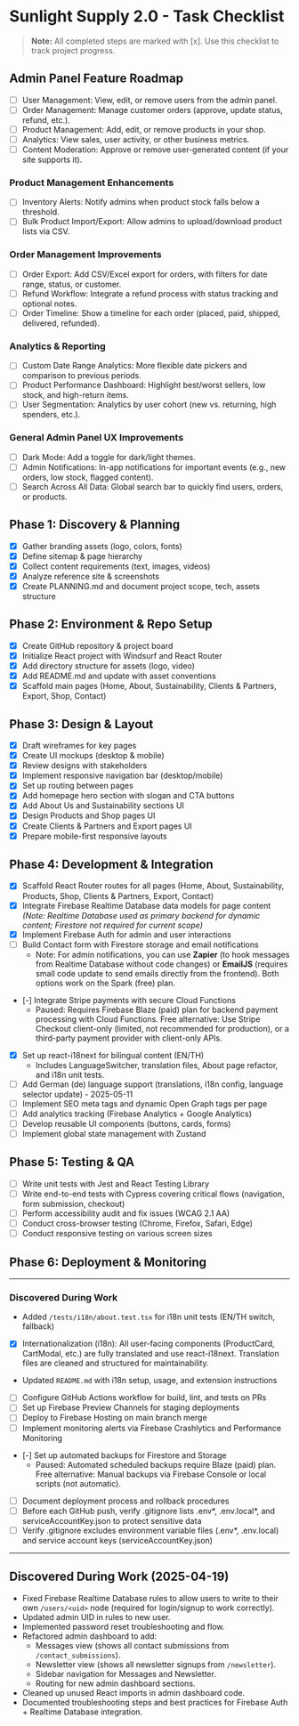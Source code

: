 # Sunlight Supply 2.0 - Task Checklist

> **Note:** All completed steps are marked with [x]. Use this checklist to track project progress.

## Admin Panel Feature Roadmap
- [ ] User Management: View, edit, or remove users from the admin panel.
- [ ] Order Management: Manage customer orders (approve, update status, refund, etc.).
- [ ] Product Management: Add, edit, or remove products in your shop.
- [ ] Analytics: View sales, user activity, or other business metrics.
- [ ] Content Moderation: Approve or remove user-generated content (if your site supports it).

### Product Management Enhancements
- [ ] Inventory Alerts: Notify admins when product stock falls below a threshold.
- [ ] Bulk Product Import/Export: Allow admins to upload/download product lists via CSV.

### Order Management Improvements
- [ ] Order Export: Add CSV/Excel export for orders, with filters for date range, status, or customer.
- [ ] Refund Workflow: Integrate a refund process with status tracking and optional notes.
- [ ] Order Timeline: Show a timeline for each order (placed, paid, shipped, delivered, refunded).

### Analytics & Reporting
- [ ] Custom Date Range Analytics: More flexible date pickers and comparison to previous periods.
- [ ] Product Performance Dashboard: Highlight best/worst sellers, low stock, and high-return items.
- [ ] User Segmentation: Analytics by user cohort (new vs. returning, high spenders, etc.).

### General Admin Panel UX Improvements
- [ ] Dark Mode: Add a toggle for dark/light themes.
- [ ] Admin Notifications: In-app notifications for important events (e.g., new orders, low stock, flagged content).
- [ ] Search Across All Data: Global search bar to quickly find users, orders, or products.

## Phase 1: Discovery & Planning
- [x] Gather branding assets (logo, colors, fonts)
- [x] Define sitemap & page hierarchy
- [x] Collect content requirements (text, images, videos)
- [x] Analyze reference site & screenshots
- [x] Create PLANNING.md and document project scope, tech, assets structure

## Phase 2: Environment & Repo Setup
- [x] Create GitHub repository & project board
- [x] Initialize React project with Windsurf and React Router
- [x] Add directory structure for assets (logo, video)
- [x] Add README.md and update with asset conventions
- [x] Scaffold main pages (Home, About, Sustainability, Clients & Partners, Export, Shop, Contact)

## Phase 3: Design & Layout
- [x] Draft wireframes for key pages
- [x] Create UI mockups (desktop & mobile)
- [x] Review designs with stakeholders
- [x] Implement responsive navigation bar (desktop/mobile)
- [x] Set up routing between pages
- [x] Add homepage hero section with slogan and CTA buttons
- [x] Add About Us and Sustainability sections UI
- [x] Design Products and Shop pages UI
- [x] Create Clients & Partners and Export pages UI
- [x] Prepare mobile-first responsive layouts

## Phase 4: Development & Integration
- [x] Scaffold React Router routes for all pages (Home, About, Sustainability, Products, Shop, Clients & Partners, Export, Contact)
- [x] Integrate Firebase Realtime Database data models for page content _(Note: Realtime Database used as primary backend for dynamic content; Firestore not required for current scope)_
- [x] Implement Firebase Auth for admin and user interactions
- [ ] Build Contact form with Firestore storage and email notifications
    - Note: For admin notifications, you can use **Zapier** (to hook messages from Realtime Database without code changes) or **EmailJS** (requires small code update to send emails directly from the frontend). Both options work on the Spark (free) plan.
- [-] Integrate Stripe payments with secure Cloud Functions
    - Paused: Requires Firebase Blaze (paid) plan for backend payment processing with Cloud Functions. Free alternative: Use Stripe Checkout client-only (limited, not recommended for production), or a third-party payment provider with client-only APIs.
- [x] Set up react-i18next for bilingual content (EN/TH)  
    - Includes LanguageSwitcher, translation files, About page refactor, and i18n unit tests.
- [ ] Add German (de) language support (translations, i18n config, language selector update) - 2025-05-11
- [ ] Implement SEO meta tags and dynamic Open Graph tags per page
- [ ] Add analytics tracking (Firebase Analytics + Google Analytics)
- [ ] Develop reusable UI components (buttons, cards, forms)
- [ ] Implement global state management with Zustand

## Phase 5: Testing & QA
- [ ] Write unit tests with Jest and React Testing Library
- [ ] Write end-to-end tests with Cypress covering critical flows (navigation, form submission, checkout)
- [ ] Perform accessibility audit and fix issues (WCAG 2.1 AA)
- [ ] Conduct cross-browser testing (Chrome, Firefox, Safari, Edge)
- [ ] Conduct responsive testing on various screen sizes

## Phase 6: Deployment & Monitoring

---
### Discovered During Work
- Added `/tests/i18n/about.test.tsx` for i18n unit tests (EN/TH switch, fallback)
- [x] Internationalization (i18n): All user-facing components (ProductCard, CartModal, etc.) are fully translated and use react-i18next. Translation files are cleaned and structured for maintainability.
- Updated `README.md` with i18n setup, usage, and extension instructions

- [ ] Configure GitHub Actions workflow for build, lint, and tests on PRs
- [ ] Set up Firebase Preview Channels for staging deployments
- [ ] Deploy to Firebase Hosting on main branch merge
- [ ] Implement monitoring alerts via Firebase Crashlytics and Performance Monitoring
- [-] Set up automated backups for Firestore and Storage
    - Paused: Automated scheduled backups require Blaze (paid) plan. Free alternative: Manual backups via Firebase Console or local scripts (not automatic).
- [ ] Document deployment process and rollback procedures
- [ ] Before each GitHub push, verify .gitignore lists .env*, .env.local*, and serviceAccountKey.json to protect sensitive data
- [ ] Verify .gitignore excludes environment variable files (.env*, .env.local) and service account keys (serviceAccountKey.json)

---

## Discovered During Work (2025-04-19)

- Fixed Firebase Realtime Database rules to allow users to write to their own `/users/<uid>` node (required for login/signup to work correctly).
- Updated admin UID in rules to new user.
- Implemented password reset troubleshooting and flow.
- Refactored admin dashboard to add:
  - Messages view (shows all contact submissions from `/contact_submissions`).
  - Newsletter view (shows all newsletter signups from `/newsletter`).
  - Sidebar navigation for Messages and Newsletter.
  - Routing for new admin dashboard sections.
- Cleaned up unused React imports in admin dashboard code.
- Documented troubleshooting steps and best practices for Firebase Auth + Realtime Database integration.
